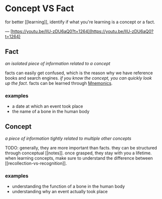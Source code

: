 # Concept VS Fact

for better [[learning]], identify if what you're learning is a concept or a fact.

&mdash; [https://youtu.be/IlU-zDU6aQ0?t=1264](https://youtu.be/IlU-zDU6aQ0?t=1264)

## Fact

_an isolated piece of information related to a concept_

facts can easily get confused, which is the reason why we have reference books and search engines. _if you know the concept, you can quickly look up the fact_. facts can be learned through [Mnemonics](Mnemonics%203ffa4.md).

### examples

- a date at which an event took place
- the name of a bone in the human body

## Concept

_a piece of information tightly related to multiple other concepts_

TODO:
generally, they are more important than facts. they can be structured through conceptual [[notes]]. once grasped, they stay with you a lifetime. when learning concepts, make sure to understand the difference between [[recollection-vs-recognition]].

### examples

- understanding the function of a bone in the human body
- understanding why an event actually took place
